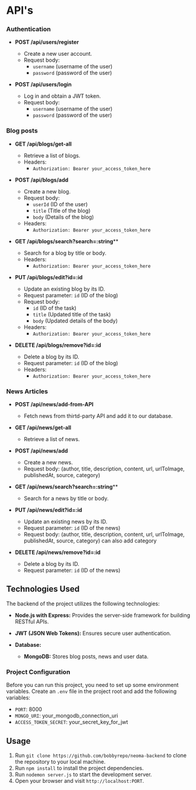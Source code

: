 # API's

### Authentication

- **POST /api/users/register**
  - Create a new user account.
  - Request body:
    - `username` (username of the user)
    - `password` (password of the user)
   
- **POST /api/users/login**
  - Log in and obtain a JWT token.
  - Request body:
    - `username` (username of the user)
    - `password` (password of the user)

### Blog posts

- **GET /api/blogs/get-all**
  - Retrieve a list of blogs.
  - Headers:
    - `Authorization: Bearer your_access_token_here`
  
- **POST /api/blogs/add**
  - Create a new blog.
  - Request body:
    - `userId` (ID of the user)
    - `title` (Title of the blog)
    - `body` (Details of the blog)
  - Headers:
    - `Authorization: Bearer your_access_token_here`
   
- **GET /api/blogs/search?search=:string****
  - Search for a blog by title or body.
  - Headers:
    - `Authorization: Bearer your_access_token_here`
  
- **PUT /api/blogs/edit?id=:id**
  - Update an existing blog by its ID.
  - Request parameter: `id` (ID of the blog)
  - Request body:
    - `id` (ID of the task)
    - `title` (Updated title of the task)
    - `body` (Updated details of the body)
  - Headers:
    - `Authorization: Bearer your_access_token_here`

- **DELETE /api/blogs/remove?id=:id**
  - Delete a blog by its ID.
  - Request parameter: `id` (ID of the blog)
  - Headers:
    - `Authorization: Bearer your_access_token_here`

### News Articles

- **POST /api/news/add-from-API**
  - Fetch news from thirtd-party API and add it to our database.

- **GET /api/news/get-all**
  - Retrieve a list of news.
  
- **POST /api/news/add**
  - Create a new news.
  - Request body:
    (author, title, description, content, url, urlToImage, publishedAt, source, category)
   
- **GET /api/news/search?search=:string****
  - Search for a news by title or body.
  
- **PUT /api/news/edit?id=:id**
  - Update an existing news by its ID.
  - Request parameter: `id` (ID of the news)
  - Request body:
    (author, title, description, content, url, urlToImage, publishedAt, source, category)
    can also add category


- **DELETE /api/news/remove?id=:id**
  - Delete a blog by its ID.
  - Request parameter: `id` (ID of the news)

## Technologies Used

The backend of the project utilizes the following technologies:

- **Node.js with Express:** Provides the server-side framework for building RESTful APIs.

- **JWT (JSON Web Tokens):** Ensures secure user authentication.

- **Database:**
  - **MongoDB:** Stores blog posts, news and user data.
 
### Project Configuration

Before you can run this project, you need to set up some environment variables. Create an `.env` file in the project root and add the following variables:

- `PORT`: 8000
- `MONGO_URI`: your_mongodb_connection_uri
- `ACCESS_TOKEN_SECRET`: your_secret_key_for_jwt

## Usage

1. Run `git clone https://github.com/bobbyrepo/neoma-backend` to clone the repository to your local machine.
2. Run `npm install` to install the project dependencies.
3. Run `nodemon server.js` to start the development server.
4. Open your browser and visit `http://localhost:PORT`.
